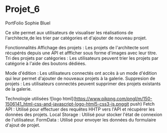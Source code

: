 # Projet_6
PortFolio Sophie Bluel

Ce site permet aux utilisateurs de visualiser les réalisations de l'architecte,de les trier par catégories et d'ajouter de nouveau projet.

Fonctionnalités
Affichage des projets :
Les projets de l'architecte sont récupérés depuis une API et affficher sous forme d'images avec leur titre.
Tri des projets par catégories :
Les utilisateurs peuvent trier les projets par catégorie à l'aide des boutons dédiées.

Mode d'édition :
Les utilisateurs connectés ont accès à un mode d'édition qui leur permet d'ajouter de nouveaux projets à la galerie.
Suppresion de projets :
Les utilisateurs connectés peuvent supprimer des projets existants de la galerie.

Technologie utilisées
![logo html](https://www.pikpng.com/pngl/m/150-1506141_html-css-and-javascript-logo-html5-css3-js.pnggit push)
Fetch API :
Utilisé pour effectuer des requêtes HHTP vers l'API et récupérer les données des projets.
Local Storage :
Utilisé pour stocker l'état de connexion de l'utilisateur.
FormData :
Utilisé pour envoyer les données du formulaire d'ajout de projet.
